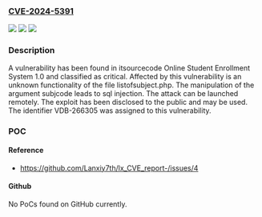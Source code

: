 ### [CVE-2024-5391](https://cve.mitre.org/cgi-bin/cvename.cgi?name=CVE-2024-5391)
![](https://img.shields.io/static/v1?label=Product&message=Online%20Student%20Enrollment%20System&color=blue)
![](https://img.shields.io/static/v1?label=Version&message=%3D%201.0%20&color=brighgreen)
![](https://img.shields.io/static/v1?label=Vulnerability&message=CWE-89%20SQL%20Injection&color=brighgreen)

### Description

A vulnerability has been found in itsourcecode Online Student Enrollment System 1.0 and classified as critical. Affected by this vulnerability is an unknown functionality of the file listofsubject.php. The manipulation of the argument subjcode leads to sql injection. The attack can be launched remotely. The exploit has been disclosed to the public and may be used. The identifier VDB-266305 was assigned to this vulnerability.

### POC

#### Reference
- https://github.com/Lanxiy7th/lx_CVE_report-/issues/4

#### Github
No PoCs found on GitHub currently.

